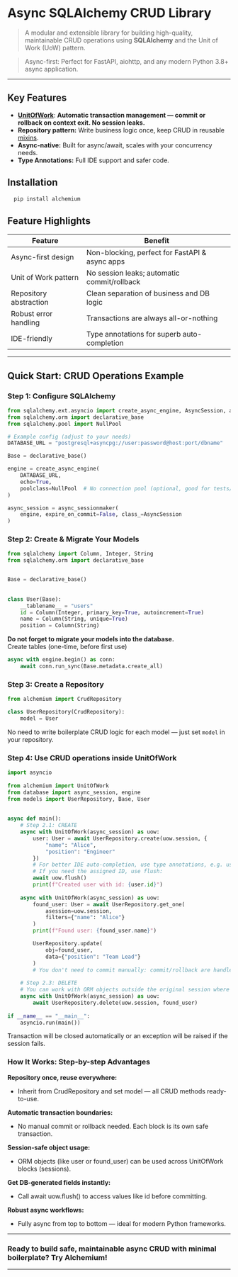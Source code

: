 
# Async SQLAlchemy CRUD Library  

>A modular and extensible library for building high-quality, maintainable CRUD operations using **SQLAlchemy** and the Unit of Work (UoW) pattern.    

>Async-first: Perfect for FastAPI, aiohttp, and any modern Python 3.8+ async application.
---  
  
## Key Features  
  
- **[UnitOfWork](alchemium/uow/session.py)**: **Automatic transaction management — commit or rollback on context exit. No session leaks.**
- **Repository pattern:** Write business logic once, keep CRUD in reusable [mixins](alchemium/mixins/base.py).   
- **Async-native:** Built for async/await, scales with your concurrency needs.  
- **Type Annotations:** Full IDE support and safer code. 
## Installation

```bash
  pip install alchemium
```

## Feature Highlights

| Feature                | Benefit                                        |
| ---------------------- | ---------------------------------------------- |
| Async-first design     | Non-blocking, perfect for FastAPI & async apps |
| Unit of Work pattern   | No session leaks; automatic commit/rollback    |
| Repository abstraction | Clean separation of business and DB logic      |
| Robust error handling  | Transactions are always all-or-nothing         |
| IDE-friendly           | Type annotations for superb auto-completion    |


---  
## Quick Start: CRUD Operations Example  


### Step 1: Configure SQLAlchemy
```python  
from sqlalchemy.ext.asyncio import create_async_engine, AsyncSession, async_sessionmaker
from sqlalchemy.orm import declarative_base
from sqlalchemy.pool import NullPool

# Example config (adjust to your needs)
DATABASE_URL = "postgresql+asyncpg://user:password@host:port/dbname"

Base = declarative_base()

engine = create_async_engine(
    DATABASE_URL,
    echo=True,
    poolclass=NullPool  # No connection pool (optional, good for tests/migrations)
)

async_session = async_sessionmaker(
    engine, expire_on_commit=False, class_=AsyncSession
)
``` 

### Step 2: Create & Migrate Your Models
  
```python  
from sqlalchemy import Column, Integer, String  
from sqlalchemy.orm import declarative_base


Base = declarative_base()  
  
  
class User(Base):  
    __tablename__ = "users"  
    id = Column(Integer, primary_key=True, autoincrement=True)  
    name = Column(String, unique=True)  
    position = Column(String)  
```  
**Do not forget to migrate your models into the database.**  
Create tables (one-time, before first use)
```python
async with engine.begin() as conn:  
    await conn.run_sync(Base.metadata.create_all)
```


### Step 3: Create a Repository

```python  
from alchemium import CrudRepository  

class UserRepository(CrudRepository):  
	model = User  
```  
No need to write boilerplate CRUD logic for each model — just set `model` in your repository.

### Step 4: Use CRUD operations inside UnitOfWork
```python  
import asyncio  
  
from alchemium import UnitOfWork  
from database import async_session, engine  
from models import UserRepository, Base, User  
  
  
async def main():  
    # Step 2.1: CREATE
    async with UnitOfWork(async_session) as uow:  
        user: User = await UserRepository.create(uow.session, {  
            "name": "Alice",  
            "position": "Engineer"  
        })  
        # For better IDE auto-completion, use type annotations, e.g. user: User = ...
        # If you need the assigned ID, use flush:
        await uow.flush()
        print(f"Created user with id: {user.id}")
  
    async with UnitOfWork(async_session) as uow:  
        found_user: User = await UserRepository.get_one(  
            asession=uow.session,  
            filters={"name": "Alice"}  
        )  
        print(f"Found user: {found_user.name}")

        UserRepository.update(  
            obj=found_user,  
            data={"position": "Team Lead"}  
        )  
        # You don't need to commit manually: commit/rollback are handled automatically!
     
    # Step 2.3: DELETE
    # You can work with ORM objects outside the original session where they were loaded or created:
    async with UnitOfWork(async_session) as uow:      
        await UserRepository.delete(uow.session, found_user)
        
if __name__ == "__main__":
    asyncio.run(main())
```  
Transaction will be closed automatically or an exception will be raised if the session fails.
    
### **How It Works: Step-by-step Advantages**
**Repository once, reuse everywhere:**
- Inherit from CrudRepository and set model — all CRUD methods ready-to-use.

**Automatic transaction boundaries:**
- No manual commit or rollback needed. Each block is its own safe transaction.

**Session-safe object usage:**
- ORM objects (like user or found_user) can be used across UnitOfWork blocks (sessions).

**Get DB-generated fields instantly:**
- Call await uow.flush() to access values like id before committing.

**Robust async workflows:**
- Fully async from top to bottom — ideal for modern Python frameworks.

---

### **Ready to build safe, maintainable async CRUD with minimal boilerplate? Try Alchemium!**

---
